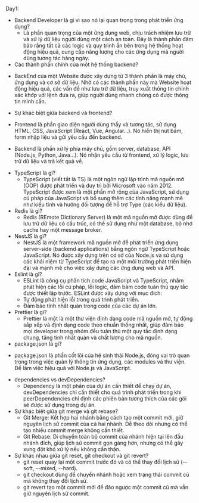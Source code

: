 Day1:
+ Backend Developer là gì vì sao nó lại quan trọng trong phát triển ứng dụng?
  - Là phần quan trọng của một ứng dụng web, chịu trách nhiệm lưu trữ và xử lý dữ liệu người dùng một cách an toàn. Đây là thành phần đảm bảo rằng tất cả các logic và quy trình ẩn bên trong hệ thống hoạt động hiệu quả, cung cấp năng lượng cho các ứng dụng mà người dùng tương tác hàng ngày.
+ Các thành phần chính của một hệ thống backend?
 - BackEnd của một Website được xây dựng từ 3 thành phần là máy chủ, ứng dụng và cơ sở dữ liệu. Nhờ có các thành phần này mà Website hoạt động hiệu quả, các vấn đề như lưu trữ dữ liệu, truy xuất thông tin chính xác khớp với lệnh đưa ra, giúp người dùng nhanh chóng có được thông tin mình cần.
+ Sự khác biệt giữa backend và frontend?
 -  Frontend là phần giao diện người dùng thấy và tương tác, sử dụng HTML, CSS, JavaScript (React, Vue, Angular...). Nó hiển thị nút bấm, form nhập liệu và gửi yêu cầu đến backend.

  -  Backend là phần xử lý phía máy chủ, gồm server, database, API (Node.js, Python, Java...). Nó nhận yêu cầu từ frontend, xử lý logic, lưu trữ dữ liệu và trả kết quả về.
+ TypeScript là gì?
  - TypeScript (viết tắt là TS) là một ngôn ngữ lập trình mã nguồn mở (OOP) được phát triển và duy trì bởi Microsoft vào năm 2012. TypeScript được xem là một phần mở rộng của JavaScript, sử dụng cú pháp của JavaScript và bổ sung thêm các tính năng mạnh mẽ như kiểu tĩnh và hướng đối tượng để hỗ trợ Type (các kiểu dữ liệu).
+ Redis là gì?
  - Redis (REmote DIctionary Server) là một mã nguồn mở được dùng để lưu trữ dữ liệu có cấu trúc, có thể sử dụng như một database, bộ nhớ cache hay một message broker.
+ NestJS là gì? 
  - NestJS là một framework mã nguồn mở để phát triển ứng dụng server-side (backend applications) bằng ngôn ngữ TypeScript hoặc JavaScript. Nó được xây dựng trên cơ sở của Node.js và sử dụng các khái niệm từ TypeScript để tạo ra một môi trường phát triển hiện đại và mạnh mẽ cho việc xây dựng các ứng dụng web và API.
+ Eslint là gì?
  - ESLint là công cụ phân tích code JavaScript và TypeScript, nhằm phát hiện các lỗi cú pháp, lỗi logic, đảm bảm code tuân thủ quy tắc được thiết lập trước. ESLint được xây dựng với mục đích:
  - Tự động phát hiện lỗi trong quá trình phát triển.
  - Đảm bảo tính nhất quán trong code của các dự án lớn.
+ Prettier là gì?
  - Prettier là một là một thư viện định dạng code mã nguồn mở, tự động sắp xếp và định dạng code theo chuẩn thống nhất, giúp đảm bảo mọi developer trong nhóm đều tuân thủ một quy tắc định dạng chung, tăng tính nhất quán và chất lượng cho mã nguồn.
+  package.json là gì?
  - package.json là phần cốt lõi của hệ sinh thái Node.js, đóng vai trò quan trọng trong việc quản lý thông tin ứng dụng, các modules và thư viện. Để làm việc hiệu quả với Node.js và JavaScript.
+ dependencies vs devDependencies?
  - Dependency là một phần của dự án cần thiết để chạy dự án, devDependencies chỉ cần thiết cho quá trình phát triển trong khi peerDependencies chỉ định các phiên bản tương thích của các gói sẽ được sử dụng trong dự án.
+ Sự khác biệt giữa git merge và git rebase?
  - Git Merge: Kết hợp hai nhánh bằng cách tạo một commit mới, giữ nguyên lịch sử commit của cả hai nhánh. Dễ theo dõi nhưng có thể tạo nhiều commit merge không cần thiết.
  - Git Rebase: Di chuyển toàn bộ commit của nhánh hiện tại lên đầu nhánh đích, giúp lịch sử commit gọn gàng hơn, nhưng có thể gây xung đột khó xử lý nếu không cẩn thận.
+ Sự khác nhau giữa git reset, git checkout và git revert?
  - git reset quay lại một commit trước đó và có thể thay đổi lịch sử (--soft, --mixed, --hard).
  - git checkout dùng để chuyển nhánh hoặc xem trạng thái commit cũ mà không thay đổi lịch sử.
  - git revert tạo một commit mới để đảo ngược một commit cũ mà vẫn giữ nguyên lịch sử commit.
